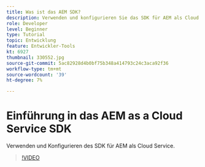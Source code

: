 ```yaml
---
title: Was ist das AEM SDK?
description: Verwenden und konfigurieren Sie das SDK für AEM als Cloud Service.
role: Developer
level: Beginner
type: Tutorial
topic: Entwicklung
feature: Entwickler-Tools
kt: 6927
thumbnail: 330552.jpg
source-git-commit: 5ac82928d4b0bf75b348a414793c24c3aca92f36
workflow-type: tm+mt
source-wordcount: '39'
ht-degree: 7%

---
```



# Einführung in das AEM as a Cloud Service SDK

Verwenden und Konfigurieren des SDK für AEM als Cloud Service.

>[!VIDEO](https://video.tv.adobe.com/v/330552/?quality=12&learn=on)